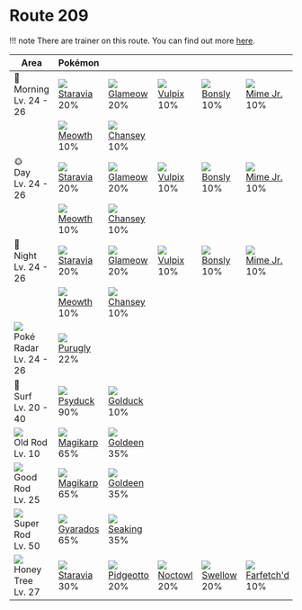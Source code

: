 # Route 209

!!! note
    There are trainer on this route. You can find out more [here](../../trainer_changes/route_209/).


Area                                         | Pokémon                       | &nbsp;                         | &nbsp;                       | &nbsp;                       | &nbsp;                          | &nbsp;
---                                          | ---                           | ---                            | ---                          | ---                          | ---                             | ---
🌅<br>Morning<br>Lv. 24 - 26                  | ![][397]<br>[Staravia]<br>20% | ![][431]<br>[Glameow]<br>20%   | ![][037]<br>[Vulpix]<br>10%  | ![][438]<br>[Bonsly]<br>10%  | ![][439]<br>[Mime Jr.]<br>10%   | ![][209]<br>[Snubbull]<br>10%
&nbsp;                                       | ![][052]<br>[Meowth]<br>10%   | ![][113]<br>[Chansey]<br>10%   | &nbsp;                       | &nbsp;                       | &nbsp;                          | &nbsp;
🌞<br>Day<br>Lv. 24 - 26                      | ![][397]<br>[Staravia]<br>20% | ![][431]<br>[Glameow]<br>20%   | ![][037]<br>[Vulpix]<br>10%  | ![][438]<br>[Bonsly]<br>10%  | ![][439]<br>[Mime Jr.]<br>10%   | ![][209]<br>[Snubbull]<br>10%
&nbsp;                                       | ![][052]<br>[Meowth]<br>10%   | ![][113]<br>[Chansey]<br>10%   | &nbsp;                       | &nbsp;                       | &nbsp;                          | &nbsp;
🌙<br>Night<br>Lv. 24 - 26                    | ![][397]<br>[Staravia]<br>20% | ![][431]<br>[Glameow]<br>20%   | ![][037]<br>[Vulpix]<br>10%  | ![][438]<br>[Bonsly]<br>10%  | ![][439]<br>[Mime Jr.]<br>10%   | ![][209]<br>[Snubbull]<br>10%
&nbsp;                                       | ![][052]<br>[Meowth]<br>10%   | ![][113]<br>[Chansey]<br>10%   | &nbsp;                       | &nbsp;                       | &nbsp;                          | &nbsp;
![][poke-radar]<br>Poké Radar<br>Lv. 24 - 26 | ![][432]<br>[Purugly]<br>22%  | &nbsp;                         | &nbsp;                       | &nbsp;                       | &nbsp;                          | &nbsp;
🌊<br>Surf<br>Lv. 20 - 40                     | ![][054]<br>[Psyduck]<br>90%  | ![][055]<br>[Golduck]<br>10%   | &nbsp;                       | &nbsp;                       | &nbsp;                          | &nbsp;
![][old-rod]<br>Old Rod<br>Lv. 10            | ![][129]<br>[Magikarp]<br>65% | ![][118]<br>[Goldeen]<br>35%   | &nbsp;                       | &nbsp;                       | &nbsp;                          | &nbsp;
![][good-rod]<br>Good Rod<br>Lv. 25          | ![][129]<br>[Magikarp]<br>65% | ![][118]<br>[Goldeen]<br>35%   | &nbsp;                       | &nbsp;                       | &nbsp;                          | &nbsp;
![][super-rod]<br>Super Rod<br>Lv. 50        | ![][130]<br>[Gyarados]<br>65% | ![][119]<br>[Seaking]<br>35%   | &nbsp;                       | &nbsp;                       | &nbsp;                          | &nbsp;
![][honey]<br>Honey Tree<br>Lv. 27           | ![][397]<br>[Staravia]<br>30% | ![][017]<br>[Pidgeotto]<br>20% | ![][164]<br>[Noctowl]<br>20% | ![][277]<br>[Swellow]<br>20% | ![][083]<br>[Farfetch'd]<br>10% | &nbsp;

[Pidgeotto]: ../../pokemons/017/
[Vulpix]: ../../pokemons/037/
[Meowth]: ../../pokemons/052/
[Psyduck]: ../../pokemons/054/
[Golduck]: ../../pokemons/055/
[Farfetch'd]: ../../pokemons/083/
[Chansey]: ../../pokemons/113/
[Goldeen]: ../../pokemons/118/
[Seaking]: ../../pokemons/119/
[Magikarp]: ../../pokemons/129/
[Gyarados]: ../../pokemons/130/
[Noctowl]: ../../pokemons/164/
[Snubbull]: ../../pokemons/209/
[Swellow]: ../../pokemons/277/
[Staravia]: ../../pokemons/397/
[Glameow]: ../../pokemons/431/
[Purugly]: ../../pokemons/432/
[Bonsly]: ../../pokemons/438/
[Mime Jr.]: ../../pokemons/439/
[good-rod]: ../img/items/good-rod.png
[honey]: ../img/items/honey.png
[old-rod]: ../img/items/old-rod.png
[poke-radar]: ../img/items/poke-radar.png
[super-rod]: ../img/items/super-rod.png
[017]: ../img/pokemon/017.png
[037]: ../img/pokemon/037.png
[052]: ../img/pokemon/052.png
[054]: ../img/pokemon/054.png
[055]: ../img/pokemon/055.png
[083]: ../img/pokemon/083.png
[113]: ../img/pokemon/113.png
[118]: ../img/pokemon/118.png
[119]: ../img/pokemon/119.png
[129]: ../img/pokemon/129.png
[130]: ../img/pokemon/130.png
[164]: ../img/pokemon/164.png
[209]: ../img/pokemon/209.png
[277]: ../img/pokemon/277.png
[397]: ../img/pokemon/397.png
[431]: ../img/pokemon/431.png
[432]: ../img/pokemon/432.png
[438]: ../img/pokemon/438.png
[439]: ../img/pokemon/439.png
